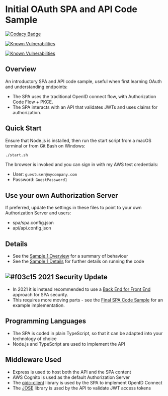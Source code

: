 # Initial OAuth SPA and API Code Sample

[![Codacy Badge](https://app.codacy.com/project/badge/Grade/7a56644ad31e4cb5895f732cf07a86ce)](https://www.codacy.com/gh/gary-archer/oauth.websample1/dashboard?utm_source=github.com&amp;utm_medium=referral&amp;utm_content=gary-archer/oauth.websample1&amp;utm_campaign=Badge_Grade)

[![Known Vulnerabilities](https://snyk.io/test/github/gary-archer/oauth.websample1/badge.svg?targetFile=spa/package.json)](https://snyk.io/test/github/gary-archer/oauth.websample1?targetFile=spa/package.json&x=1)

[![Known Vulnerabilities](https://snyk.io/test/github/gary-archer/oauth.websample1/badge.svg?targetFile=api/package.json)](https://snyk.io/test/github/gary-archer/oauth.websample1?targetFile=api/package.json&x=1)

## Overview

An introductory SPA and API code sample, useful when first learning OAuth and understanding endpoints:

- The SPA uses the traditional OpenID connect flow, with Authorization Code Flow + PKCE.
- The SPA interacts with an API that validates JWTs and uses claims for authorization.

## Quick Start

Ensure that Node.js is installed, then run the start script from a macOS terminal or from Git Bash on Windows:

```bash
./start.sh
```

The browser is invoked and you can sign in with my AWS test credentials:

- User: `guestuser@mycompany.com`
- Password: `GuestPassword1`

## Use your own Authorization Server

If preferred, update the settings in these files to point to your own Authorization Server and users:

- spa/spa.config.json
- api/api.config.json

## Details

* See the [Sample 1 Overview](https://authguidance.com/2017/09/24/basicspa-overview/) for a summary of behaviour
* See the [Sample 1 Details](https://authguidance.com/2017/09/25/basicspa-execution/) for further details on running the code

## ![#f03c15](https://via.placeholder.com/15/f03c15/000000?text=+) 2021 Security Update

- In 2021 it is instead recommended to use a [Back End for Front End](https://authguidance.com/2019/09/09/spa-back-end-for-front-end/) approach for SPA security.
- This requires more moving parts - see the [Final SPA Code Sample](https://github.com/gary-archer/oauth.websample.final) for an example implementation.

## Programming Languages

* The SPA is coded in plain TypeScript, so that it can be adapted into your technology of choice
* Node.js and TypeScript are used to implement the API

## Middleware Used

* Express is used to host both the API and the SPA content
* AWS Cognito is used as the default Authorization Server
* The [oidc-client](https://github.com/IdentityModel/oidc-client-js) library is used by the SPA to implement OpenID Connect
* The [JOSE](https://github.com/panva/jose) library is used by the API to validate JWT access tokens
